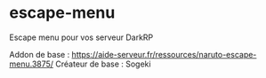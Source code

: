 # escape-menu
Escape menu pour vos serveur DarkRP

Addon de base : https://aide-serveur.fr/ressources/naruto-escape-menu.3875/
Créateur de base :  Sogeki
